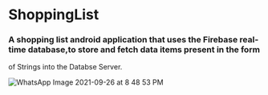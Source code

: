 # ShoppingList

### A shopping list android application that uses the Firebase real-time database,to store and fetch data items present in the form 
of Strings into the Databse Server.

![WhatsApp Image 2021-09-26 at 8 48 53 PM](https://user-images.githubusercontent.com/60807484/134814179-d9d7f4aa-acdc-4ede-8e15-5a0360ce5d06.jpeg)

